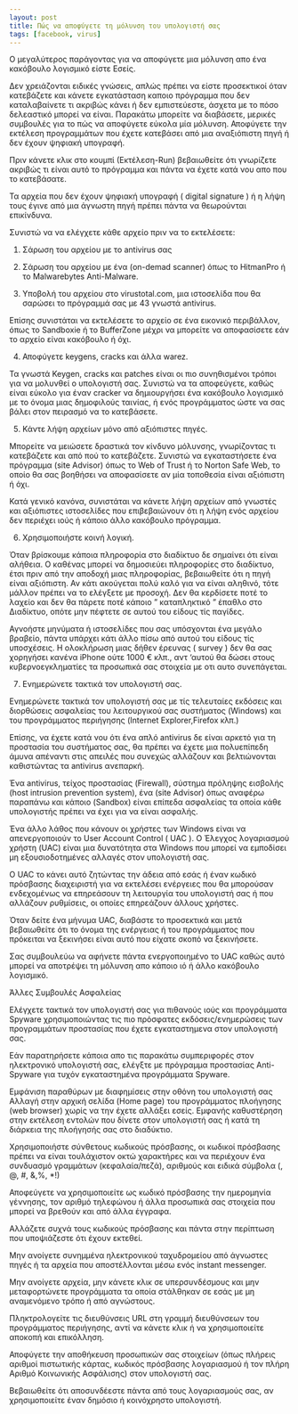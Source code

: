 ```yaml
---
layout: post
title: Πώς να αποφύγετε τη μόλυνση του υπολογιστή σας
tags: [facebook, virus]
---
```


Ο μεγαλύτερος παράγοντας για να αποφύγετε μια μόλυνση απο ένα κακόβουλο λογισμικό είστε Εσείς.

Δεν χρειάζονται ειδικές γνώσεις, απλώς πρέπει να είστε προσεκτικοί όταν κατεβάζετε και κάνετε εγκατάσταση καποιο πρόγραμμα που δεν καταλαβαίνετε τι ακριβώς κάνει ή δεν εμπιστεύεστε, άσχετα με το πόσο δελεαστικό μπορεί να είναι. Παρακάτω μπορείτε να διαβάσετε, μερικές συμβουλές για το πώς να αποφύγετε εύκολα μία μόλυνση. Αποφύγετε την εκτέλεση προγραμμάτων που έχετε κατεβάσει από μια αναξιόπιστη πηγή ή δεν έχουν ψηφιακή υπογραφή.
<!--more-->
Πριν κάνετε κλικ στο κουμπί (Εκτέλεση-Run) βεβαιωθείτε ότι γνωρίζετε ακριβώς τι είναι αυτό το πρόγραμμα και πάντα να έχετε κατά νου απο που το κατεβάσατε.

Τα αρχεία που δεν έχουν ψηφιακή υπογραφή ( digital signature ) ή η λήψη τους έγινε από μια άγνωστη πηγή πρέπει πάντα να θεωρούνται επικίνδυνα.

Συνιστώ να να ελέγχετε κάθε αρχείο πριν να το εκτελέσετε:

1) Σάρωση του αρχείου με το antivirus σας

2) Σάρωση του αρχείου με ένα (on-demad scanner) όπως το HitmanPro ή το Malwarebytes Anti-Malware.

3) Υποβολή του αρχείου στο virustotal.com, μια ιστοσελίδα που θα σαρώσει το πρόγραμμά σας με 43 γνωστά antivirus.

Επίσης συνιστάται να εκτελέσετε το αρχείο σε ένα εικονικό περιβάλλον, όπως το Sandboxie ή το BufferZone μέχρι να μπορείτε να αποφασίσετε εάν το αρχείο είναι κακόβουλο ή όχι.

4) Αποφύγετε keygens, cracks και άλλα warez.

Τα γνωστά Keygen, cracks και patches είναι οι πιο συνηθισμένοι τρόποι για να μολυνθεί ο υπολογιστή σας. Συνιστώ να τα αποφεύγετε, καθώς είναι εύκολο για έναν cracker να δημιουργήσει ένα κακόβουλο λογισμικό με το όνομα μιας δημοφιλούς ταινίας, ή ενός προγράμματος ώστε να σας βάλει στον πειρασμό να το κατεβάσετε.

5) Κάντε λήψη αρχείων μόνο από αξιόπιστες πηγές.

Μπορείτε να μειώσετε δραστικά τον κίνδυνο μόλυνσης, γνωρίζοντας τι κατεβάζετε και από πού το κατεβάζετε. Συνιστώ να εγκαταστήσετε ένα πρόγραμμα (site Advisor) όπως το Web of Trust ή το Norton Safe Web, το οποίο θα σας βοηθήσει να αποφασίσετε αν μία τοποθεσία είναι αξιόπιστη ή όχι.

Κατά γενικό κανόνα, συνιστάται να κάνετε λήψη αρχείων από γνωστές και αξιόπιστες ιστοσελίδες που επιβεβαιώνουν ότι η λήψη ενός αρχείου δεν περιέχει ιούς ή κάποιο άλλο κακόβουλο πρόγραμμα.

6) Χρησιμοποιήστε κοινή λογική.

Όταν βρίσκουμε κάποια πληροφορία στο διαδίκτυο δε σημαίνει ότι είναι αλήθεια. Ο καθένας μπορεί να δημοσιεύει πληροφορίες στο διαδίκτυο, έτσι πριν από την αποδοχή μιας πληροφορίας, βεβαιωθείτε ότι η πηγή είναι αξιόπιστη. Αν κάτι ακούγεται πολύ καλό για να είναι αληθινό, τότε μάλλον πρέπει να το ελέγξετε με προσοχή. Δεν θα κερδίσετε ποτέ το λαχείο και δεν θα πάρετε ποτέ κάποιο ” καταπληκτικό ” έπαθλο στο Διαδίκτυο, οπότε μην πέφτετε σε αυτού του είδους τίς παγίδες.

Αγνοήστε μηνύματα ή ιστοσελίδες που σας υπόσχονται ένα μεγάλο βραβείο, πάντα υπάρχει κάτι άλλο πίσω από αυτού του είδους τίς υποσχέσεις. Η ολοκλήρωση μιας δήθεν έρευνας ( survey ) δεν θα σας χορηγήσει κανένα iPhone ούτε 1000 € κλπ., αντ ‘αυτού θα δώσει στους κυβερνοεγκληματίες τα προσωπικά σας στοιχεία με οτι αυτο συνεπάγεται.

7) Ενημερώνετε τακτικά τον υπολογιστή σας.

Ενημερώνετε τακτικά τον υπολογιστή σας με τίς τελευταίες εκδόσεις και διορθώσεις ασφαλείας του λειτουργικού σας συστήματος (Windows) και του προγράμματος περιήγησης (Internet Explorer,Firefox κλπ.)

Επίσης, να έχετε κατά νου ότι ένα απλό antivirus δε είναι αρκετό για τη προστασία του συστήματος σας, θα πρέπει να έχετε μια πολυεπίπεδη άμυνα απέναντι στις απειλές που συνεχώς αλλάζουν και βελτιώνονται καθιστώντας τα antivirus ανεπαρκή.

Ένα antivirus, τείχος προστασίας (Firewall), σύστημα πρόληψης εισβολής (host intrusion prevention system), ένα (site Advisor) όπως αναφέρω παραπάνω και κάποιο (Sandbox) είναι επίπεδα ασφαλείας τα οποία κάθε υπολογιστής πρέπει να έχει για να είναι ασφαλής.

Ένα άλλο λάθος που κάνουν οι χρήστες των Windows είναι να απενεργοποιούν το User Account Control ( UAC ). Ο Έλεγχος λογαριασμού χρήστη (UAC) είναι μια δυνατότητα στα Windows που μπορεί να εμποδίσει μη εξουσιοδοτημένες αλλαγές στον υπολογιστή σας.

Ο UAC το κάνει αυτό ζητώντας την άδεια από εσάς ή έναν κωδικό πρόσβασης‌ διαχειριστή για να εκτελέσει ενέργειες που θα μπορούσαν ενδεχομένως να επηρεάσουν τη λειτουργία του υπολογιστή σας ή που αλλάζουν ρυθμίσεις, οι οποίες επηρεάζουν άλλους χρήστες.

Όταν δείτε ένα μήνυμα UAC, διαβάστε το προσεκτικά και μετά βεβαιωθείτε ότι το όνομα της ενέργειας ή του προγράμματος που πρόκειται να ξεκινήσει είναι αυτό που είχατε σκοπό να ξεκινήσετε.

Σας συμβουλεύω να αφήνετε πάντα ενεργοποιημένο το UAC καθώς αυτό μπορεί να αποτρέψει τη μόλυνση απο κάποιο ιό ή άλλο κακόβουλο λογισμικό.

Άλλες Συμβουλές Ασφαλείας

Ελέγχετε τακτικά τον υπολογιστή σας για πιθανούς ιούς και προγράμματα Spyware χρησιμοποιώντας τις πιο πρόσφατες εκδόσεις/ενημερώσεις των προγραμμάτων προστασίας που έχετε εγκαταστημενα στον υπολογιστή σας.

Εάν παρατηρήσετε κάποια απο τις παρακάτω συμπεριφορές στον ηλεκτρονικό υπολογιστή σας, ελέγξτε με πρόγραμμα προστασίας Anti-Spyware για τυχόν εγκαταστημένα προγράμματα Spyware.

Εμφάνιση παραθύρων με διαφημίσεις στην οθόνη του υπολογιστή σας
Αλλαγή στην αρχική σελίδα (Home page) του προγράμματος πλοήγησης (web browser) χωρίς να την έχετε αλλάξει εσείς. Εμφανής καθυστέρηση στην εκτέλεση εντολών που δίνετε στον υπολογιστή σας ή κατά τη διάρκεια της πλοήγησής σας στο διαδύκτιο.

Χρησιμοποιήστε σύνθετους κωδικούς πρόσβασης, οι κωδικοί πρόσβασης πρέπει να είναι τουλάχιστον οκτώ χαρακτήρες και να περιέχουν ένα συνδυασμό γραμμάτων (κεφαλαία/πεζά), αριθμούς και ειδικά σύμβολα (, @, #, &,%, *!)

Αποφεύγετε να χρησιμοποιείτε ως κωδικό πρόσβασης την ημερομηνία γέννησης, τον αριθμό τηλεφώνου ή άλλα προσωπικά σας στοιχεία που μπορεί να βρεθούν και από άλλα έγγραφα.

Αλλάζετε συχνά τους κωδικούς πρόσβασης και πάντα στην περίπτωση που υποψιάζεστε ότι έχουν εκτεθεί.

Μην ανοίγετε συνημμένα ηλεκτρονικού ταχυδρομείου από άγνωστες πηγές ή τα αρχεία που αποστέλλονται μέσω ενός instant messenger.

Μην ανοίγετε αρχεία, μην κάνετε κλικ σε υπερσυνδέσμους και μην μεταφορτώνετε προγράμματα τα οποία στάλθηκαν σε εσάς με μη αναμενόμενο τρόπο ή από αγνώστους.

Πληκτρολογείτε τις διευθύνσεις URL στη γραμμή διευθύνσεων του προγράμματος περιήγησης, αντί να κάνετε κλικ ή να χρησιμοποιείτε αποκοπή και επικόλληση.

Αποφύγετε την αποθήκευση προσωπικών σας στοιχείων (όπως πλήρεις αριθμοί πιστωτικής κάρτας, κωδικός πρόσβασης λογαριασμού ή τον πλήρη Αριθμό Κοινωνικής Ασφάλισης) στον υπολογιστή σας.

Βεβαιωθείτε ότι αποσυνδέεστε πάντα από τους λογαριασμούς σας, αν χρησιμοποιείτε έναν δημόσιο ή κοινόχρηστο υπολογιστή. 
